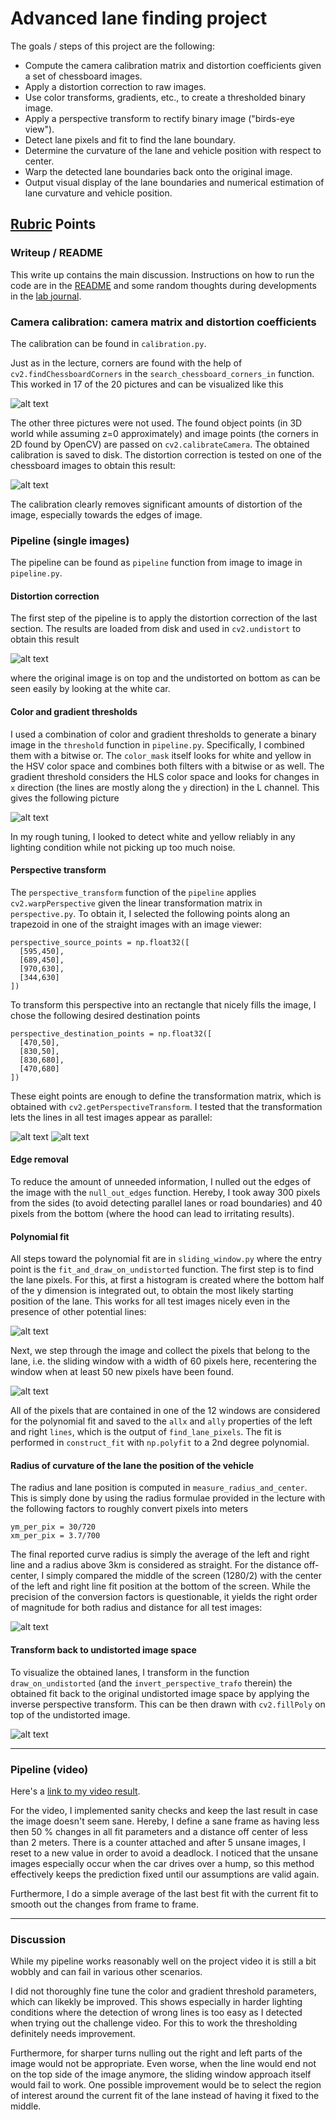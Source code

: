 # Advanced lane finding project

The goals / steps of this project are the following:

* Compute the camera calibration matrix and distortion coefficients
  given a set of chessboard images.
* Apply a distortion correction to raw images.
* Use color transforms, gradients, etc., to create a thresholded binary
  image.
* Apply a perspective transform to rectify binary image ("birds-eye view").
* Detect lane pixels and fit to find the lane boundary.
* Determine the curvature of the lane and vehicle position with respect to center.
* Warp the detected lane boundaries back onto the original image.
* Output visual display of the lane boundaries and numerical estimation
  of lane curvature and vehicle position.

[//]: # (Image References)

[image0]: ./camera_cal/corners_found_1.jpg.png "Chessboard"
[image1]: ./camera_cal/test_undist_comparison.png "Undistorted"
[image2]: ./distortion/test_images/test4.jpg.png "Road Transformed"
[image3]: ./threshold/test_images/test1.jpg.png "Binary Example"
[image4a]: ./warped/test_images/straight_lines1.jpg.png "Warp Example"
[image4b]: ./warped/test_images/test3.jpg.png "Warp Example"
[image5]: ./histo/test_images/test4.jpg.png "Histogram Example"
[image6]: ./sliding/test_images/test1.jpg.png "Windows Example"
[image7]: ./result/test_images/test2.jpg.png "Result Example"
[image8]: ./result/test_images/test3.jpg.png "Result Example"
[video1]: ./project_video.mp4 "Video"

## [Rubric](https://review.udacity.com/#!/rubrics/571/view) Points

### Writeup / README

This write up contains the main discussion. Instructions on how to run
the code are in the [README](README.md) and some random thoughts during
developments in the [lab journal](lab_journal.md).

### Camera calibration: camera matrix and distortion coefficients

The calibration can be found in `calibration.py`.

Just as in the lecture, corners are found with the help of
`cv2.findChessboardCorners` in the `search_chessboard_corners_in`
function. This worked in 17 of the 20 pictures and can be visualized
like this

![alt text][image0]

The other three pictures were not used.  The found object points (in 3D
world while assuming z=0 approximately) and image points (the corners in
2D found by OpenCV) are passed on `cv2.calibrateCamera`. The obtained
calibration is saved to disk. The distortion correction is tested on
one of the chessboard images to obtain this result:

![alt text][image1]

The calibration clearly removes significant amounts of distortion of the
image, especially towards the edges of image.

### Pipeline (single images)

The pipeline can be found as `pipeline` function from image to image in
`pipeline.py`.

#### Distortion correction

The first step of the pipeline is to apply the distortion correction of
the last section. The results are loaded from disk and used in
`cv2.undistort` to obtain this result

![alt text][image2]

where the original image is on top and the undistorted on bottom as can
be seen easily by looking at the white car.

#### Color and gradient thresholds

I used a combination of color and gradient thresholds to generate a
binary image in the `threshold` function in `pipeline.py`. Specifically,
I combined them with a bitwise or. The `color_mask` itself looks for
white and yellow in the HSV color space and combines both filters with a
bitwise or as well. The gradient threshold considers the HLS color space
and looks for changes in `x` direction (the lines are mostly along the
`y` direction) in the L channel. This gives the following picture

![alt text][image3]

In my rough tuning, I looked to detect white and yellow reliably in any
lighting condition while not picking up too much noise.

#### Perspective transform

The `perspective_transform` function of the `pipeline` applies
`cv2.warpPerspective` given the linear transformation matrix in
`perspective.py`. To obtain it, I selected the following points along an
trapezoid in one of the straight images with an image viewer:

```
perspective_source_points = np.float32([
  [595,450],
  [689,450],
  [970,630],
  [344,630]
])
```

To transform this perspective into an rectangle that nicely fills the
image, I chose the following desired destination points
```
perspective_destination_points = np.float32([
  [470,50],
  [830,50],
  [830,680],
  [470,680]
])
```
These eight points are enough to define the transformation matrix,
which is obtained with `cv2.getPerspectiveTransform`. I tested that the
transformation lets the lines in all test images appear as parallel:

![alt text][image4a]
![alt text][image4b]

#### Edge removal

To reduce the amount of unneeded information, I nulled out the edges of
the image with the `null_out_edges` function. Hereby, I took away 300
pixels from the sides (to avoid detecting parallel lanes or road
boundaries) and 40 pixels from the bottom (where the hood can lead to
irritating results).

#### Polynomial fit

All steps toward the polynomial fit are in `sliding_window.py` where the
entry point is the `fit_and_draw_on_undistorted` function. The first
step is to find the lane pixels. For this, at first a histogram is
created where the bottom half of the y dimension is integrated out, to
obtain the most likely starting position of the lane. This works for all
test images nicely even in the presence of other potential lines:

![alt text][image5]

Next, we step through the image and collect the pixels that belong to
the lane, i.e. the sliding window with a width of 60 pixels here,
recentering the window when at least 50 new pixels have been found.

![alt text][image6]

All of the pixels that are contained in one of the 12 windows are
considered for the polynomial fit and saved to the `allx` and `ally`
properties of the left and right `lines`, which is the output of
`find_lane_pixels`. The fit is performed in `construct_fit` with
`np.polyfit` to a 2nd degree polynomial.

#### Radius of curvature of the lane the position of the vehicle

The radius and lane position is computed in `measure_radius_and_center`.
This is simply done by using the radius formulae provided in the lecture
with the following factors to roughly convert pixels into meters
```
ym_per_pix = 30/720
xm_per_pix = 3.7/700
```
The final reported curve radius is simply the average of the left and
right line and a radius above 3km is considered as straight.
For the distance off-center, I simply compared the middle of the screen
(1280/2) with the center of the left and right line fit position at the
bottom of the screen. While the precision of the conversion factors is
questionable, it yields the right order of magnitude for both radius and
distance for all test images:

![alt text][image7]

#### Transform back to undistorted image space

To visualize the obtained lanes, I transform in the function
`draw_on_undistorted` (and the `invert_perspective_trafo` therein) the
obtained fit back to the original undistorted image space by applying
the inverse perspective transform. This can be then drawn with
`cv2.fillPoly` on top of the undistorted image.

![alt text][image8]

---

### Pipeline (video)

Here's a [link to my video result](./project_video_out.mp4).

For the video, I implemented sanity checks and keep the last result in
case the image doesn't seem sane. Hereby, I define a sane frame as
having less then 50 % changes in all fit parameters and a distance off
center of less than 2 meters. There is a counter attached and after 5
unsane images, I reset to a new value in order to avoid a deadlock. I
noticed that the unsane images especially occur when the car drives over
a hump, so this method effectively keeps the prediction fixed until our
assumptions are valid again.

Furthermore, I do a simple average of the last best fit with the current
fit to smooth out the changes from frame to frame.

---

### Discussion

While my pipeline works reasonably well on the project video it is still
a bit wobbly and can fail in various other scenarios.

I did not thoroughly fine tune the color and gradient threshold
parameters, which can likekly be improved. This shows especially in
harder lighting conditions where the detection of wrong lines is too
easy as I detected when trying out the challenge video. For this to work
the thresholding definitely needs improvement.

Furthermore, for sharper turns nulling out the right and left parts of
the image would not be appropriate. Even worse, when the line would end
not on the top side of the image anymore, the sliding window approach
itself would fail to work. One possible improvement would be to select
the region of interest around the current fit of the lane instead of
having it fixed to the middle.
